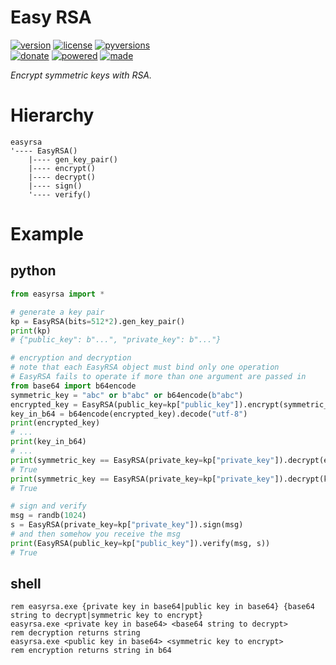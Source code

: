 # Easy RSA

<badges>[![version](https://img.shields.io/pypi/v/easyrsa.svg)](https://pypi.org/project/easyrsa/)
[![license](https://img.shields.io/pypi/l/easyrsa.svg)](https://pypi.org/project/easyrsa/)
[![pyversions](https://img.shields.io/pypi/pyversions/easyrsa.svg)](https://pypi.org/project/easyrsa/)  
[![donate](https://img.shields.io/badge/Donate-Paypal-0070ba.svg)](https://paypal.me/foxe6)
[![powered](https://img.shields.io/badge/Powered%20by-UTF8-red.svg)](https://paypal.me/foxe6)
[![made](https://img.shields.io/badge/Made%20with-PyCharm-red.svg)](https://paypal.me/foxe6)
</badges>

<i>Encrypt symmetric keys with RSA.</i>

# Hierarchy

```
easyrsa
'---- EasyRSA()
    |---- gen_key_pair()
    |---- encrypt()
    |---- decrypt()
    |---- sign()
    '---- verify()
```

# Example

## python
```python
from easyrsa import *

# generate a key pair
kp = EasyRSA(bits=512*2).gen_key_pair()
print(kp)
# {"public_key": b"...", "private_key": b"..."}

# encryption and decryption
# note that each EasyRSA object must bind only one operation
# EasyRSA fails to operate if more than one argument are passed in
from base64 import b64encode
symmetric_key = "abc" or b"abc" or b64encode(b"abc")
encrypted_key = EasyRSA(public_key=kp["public_key"]).encrypt(symmetric_key)
key_in_b64 = b64encode(encrypted_key).decode("utf-8")
print(encrypted_key)
# ...
print(key_in_b64)
# ...
print(symmetric_key == EasyRSA(private_key=kp["private_key"]).decrypt(encrypted_key))
# True
print(symmetric_key == EasyRSA(private_key=kp["private_key"]).decrypt(key_in_b64))
# True

# sign and verify
msg = randb(1024)
s = EasyRSA(private_key=kp["private_key"]).sign(msg)
# and then somehow you receive the msg
print(EasyRSA(public_key=kp["public_key"]).verify(msg, s))
# True
```

## shell
```shell script
rem easyrsa.exe {private key in base64|public key in base64} {base64 string to decrypt|symmetric key to encrypt}
easyrsa.exe <private key in base64> <base64 string to decrypt>
rem decryption returns string
easyrsa.exe <public key in base64> <symmetric key to encrypt>
rem encryption returns string in b64
```